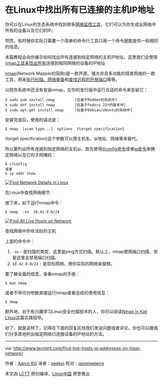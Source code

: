 在Linux中找出所有已连接的主机IP地址
============================================================

你可以在Linux的生态系统中找到很多[网络监控工具][1]，它们可以为你生成出网络中所有的设备以及它们的IP。

然而，有时候你实际只需要一个简单的命令行工具只用一个命令就能提供一些相同的信息。

本篇教程会向你展示如何找出所有连接到给定网络的主机IP地址。这里我们会使用[nmap工具来找出所有][2]连接到相同网络的设备的IP地址

[nmap][3](Network Mapper的简称)是一款开源、强大并且多功能的探查网络的一款工具，用来[执行扫描、网络审查][4]和[查找远程的开放端口][5]等等。

以防你系统中还没有安装nmap，在你的发行版中运行合适的命令来安装它：

```
$ sudo yum install nmap         [在基于RedHat的系统中]
$ sudo dnf install nmap         [在基于Fedora 22+的版本中]
$ sudo apt-get install nmap     [在基于Debian/Ubuntu的系统中]
```

安装完成后，使用的语法是：

```
$ nmap  [scan type...]  options  {target specification}
```

{target specification}这个参数可以用主机名、ip地址、网络等来替代。

所以要列出所有连接到指定网络的主机ip，首先使用[ifconfig命令][6]或者[ip命令][7]来确定网络以及它的子网掩码：

```
$ ifconfig
或者
$ ip addr show
```
[
 ![Find Network Details in Linux](http://www.tecmint.com/wp-content/uploads/2016/11/Find-Network-Details-in-Linux.png) 
][8]

在Linux中查找网络细节

接下来，如下运行nmap命令：

```
$ nmap  -sn  10.42.0.0/24
```
[
 ![Find All Live Hosts on Network](http://www.tecmint.com/wp-content/uploads/2016/11/Find-All-Live-Hosts-on-Network.png) 
][9]

查找网络中所有活跃的主机

上面的命令中：

1. `-sn` - 是扫描的类型，这里是ping方式扫描。默认上，nmap使用端口扫描，但是这里会禁用端口扫描。
2. `10.42.0.0/24` - 是目标网络，用你实际的网络来替换。

要了解全面的信息，查看nmap的手册：

```
$ man nmap
```

或者不带任何参数直接运行nmap查看总结的使用信息：

```
$ nmap
```

额外地，对于有兴趣学习Linux安全扫描技术的人，你可以阅读[Nmap in Kali Linux][10]这篇实践指导。

好了，就是这样了，记得在下面的回复区给我们发送问题或者评论。你也可以跟我们分享其他列出指定网络已连接设备的IP地址的方法。

--------------------------------------------------------------------------------

via: http://www.tecmint.com/find-live-hosts-ip-addresses-on-linux-network/

作者：[Aaron Kili][a]
译者：[geekpi](https://github.com/geekpi)
校对：[jasminepeng](https://github.com/jasminepeng)

本文由 [LCTT](https://github.com/LCTT/TranslateProject) 原创编译，[Linux中国](https://linux.cn/) 荣誉推出

[a]:http://www.tecmint.com/author/aaronkili/
[1]:http://www.tecmint.com/command-line-tools-to-monitor-linux-performance/
[2]:http://www.tecmint.com/nmap-network-security-scanner-in-kali-linux/
[3]:http://www.tecmint.com/nmap-command-examples/
[4]:http://www.tecmint.com/audit-network-performance-security-and-troubleshooting-in-linux/
[5]:http://www.tecmint.com/find-open-ports-in-linux/
[6]:http://www.tecmint.com/ifconfig-command-examples/
[7]:http://www.tecmint.com/ip-command-examples/
[8]:http://www.tecmint.com/wp-content/uploads/2016/11/Find-Network-Details-in-Linux.png
[9]:http://www.tecmint.com/wp-content/uploads/2016/11/Find-All-Live-Hosts-on-Network.png
[10]:http://www.tecmint.com/nmap-network-security-scanner-in-kali-linux/
